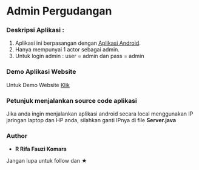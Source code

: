 # Admin Pergudangan

### Deskripsi Aplikasi :
1.  Aplikasi ini berpasangan dengan <a href="https://github.com/rrifafauzikomara/Pergudangan">Aplikasi Android</a>.
2.  Hanya mempunyai 1 actor sebagai admin.
3.  Untuk login admin : user = admin dan pass = admin

### Demo Aplikasi Website
Untuk Demo Website <a href="http://gudangku.pe.hu">Klik</a>

### Petunjuk menjalankan source code aplikasi
Jika anda ingin menjalankan aplikasi android secara local menggunakan IP jaringan laptop dan HP anda, silahkan ganti IPnya di file **Server.java**

### Author

* **R Rifa Fauzi Komara**

Jangan lupa untuk follow dan ★
